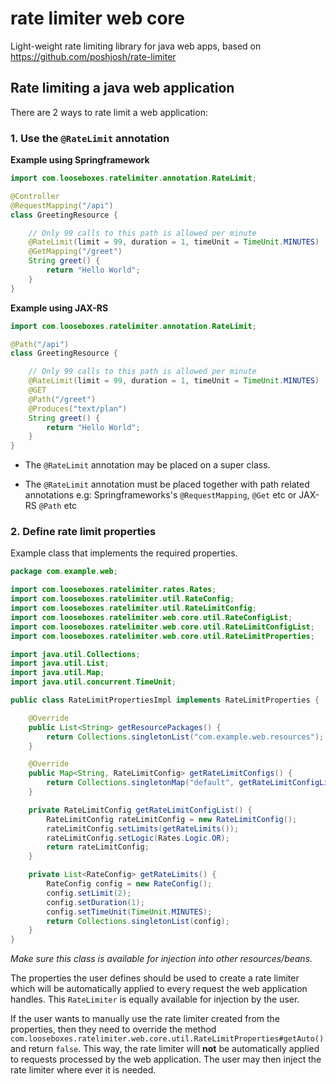 # rate limiter web core

Light-weight rate limiting library for java web apps, based on https://github.com/poshjosh/rate-limiter

## Rate limiting a java web application

There are 2 ways to rate limit a web application:

### 1. Use the `@RateLimit` annotation

__Example using Springframework__

```java
import com.looseboxes.ratelimiter.annotation.RateLimit;

@Controller
@RequestMapping("/api")
class GreetingResource {

    // Only 99 calls to this path is allowed per minute
    @RateLimit(limit = 99, duration = 1, timeUnit = TimeUnit.MINUTES)
    @GetMapping("/greet")
    String greet() {
        return "Hello World";
    }
}
```

__Example using JAX-RS__

```java
import com.looseboxes.ratelimiter.annotation.RateLimit;

@Path("/api")
class GreetingResource {

    // Only 99 calls to this path is allowed per minute
    @RateLimit(limit = 99, duration = 1, timeUnit = TimeUnit.MINUTES)
    @GET
    @Path("/greet")
    @Produces("text/plan")
    String greet() {
        return "Hello World";
    }
}
```

- The `@RateLimit` annotation may be placed on a super class.

- The `@RateLimit` annotation must be placed together with path related annotations e.g:
Springframeworks's `@RequestMapping`, `@Get` etc or JAX-RS `@Path` etc
  
### 2. Define rate limit properties

Example class that implements the required properties.

```java
package com.example.web;

import com.looseboxes.ratelimiter.rates.Rates;
import com.looseboxes.ratelimiter.util.RateConfig;
import com.looseboxes.ratelimiter.util.RateLimitConfig;
import com.looseboxes.ratelimiter.web.core.util.RateConfigList;
import com.looseboxes.ratelimiter.web.core.util.RateLimitConfigList;
import com.looseboxes.ratelimiter.web.core.util.RateLimitProperties;

import java.util.Collections;
import java.util.List;
import java.util.Map;
import java.util.concurrent.TimeUnit;

public class RateLimitPropertiesImpl implements RateLimitProperties {

    @Override
    public List<String> getResourcePackages() {
        return Collections.singletonList("com.example.web.resources");
    }

    @Override
    public Map<String, RateLimitConfig> getRateLimitConfigs() {
        return Collections.singletonMap("default", getRateLimitConfigList());
    }

    private RateLimitConfig getRateLimitConfigList() {
        RateLimitConfig rateLimitConfig = new RateLimitConfig();
        rateLimitConfig.setLimits(getRateLimits());
        rateLimitConfig.setLogic(Rates.Logic.OR);
        return rateLimitConfig;
    }

    private List<RateConfig> getRateLimits() {
        RateConfig config = new RateConfig();
        config.setLimit(2);
        config.setDuration(1);
        config.setTimeUnit(TimeUnit.MINUTES);
        return Collections.singletonList(config);
    }
}
```

_Make sure this class is available for injection into other resources/beans._

The properties the user defines should be used to create a rate limiter which will be automatically applied to
every request the web application handles. This `RateLimiter` is equally available for injection by the user.

If the user wants to manually use the rate limiter created from the properties, then they need to override
the method `com.looseboxes.ratelimiter.web.core.util.RateLimitProperties#getAuto()` and return `false`.
This way, the rate limiter will __not__ be automatically applied to requests processed by the web application.
The user may then inject the rate limiter where ever it is needed. 


